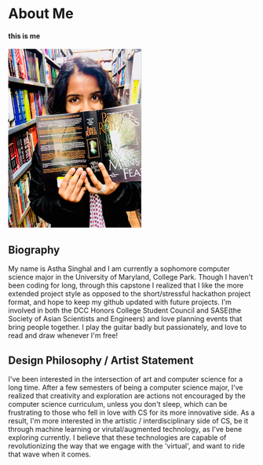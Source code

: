 # About Me 
#### this is me
![Image of Me](https://github.com/hackerman084/Walden/blob/master/Screen%20Shot%202018-04-17%20at%204.00.00%20PM.png)
## Biography
My name is Astha Singhal and I am currently a sophomore computer science major in the University of Maryland, College Park. Though I haven't been coding for long, through this capstone I realized that I like the more extended project style as opposed to the short/stressful hackathon project format, and hope to keep my github updated with future projects. I'm involved in both the DCC Honors College Student Council and SASE(the Society of Asian Scientists and Engineers) and love planning events that bring people together. I play the guitar badly but passionately, and love to read and draw whenever I'm free!

## Design Philosophy / Artist Statement
I've been interested in the intersection of art and computer science for a long time. After a few semesters of being a computer science major, I've realized that creativity and exploration are actions not encouraged by the computer science curriculum, unless you don't sleep, which can be frustrating to those who fell in love with CS for its more innovative side. As a result, I'm more interested in the artistic / interdisciplinary side of CS, be it through machine learning or virutal/augmented technology, as I've bene exploring currently. I believe that these technologies are capable of revolutionizing the way that we engage with the 'virtual', and want to ride that wave when it comes. 
